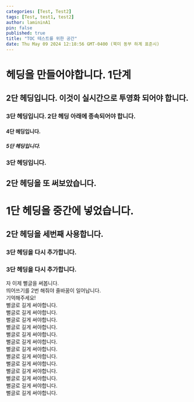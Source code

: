 ```yaml
---
categories: [Test, Test2]
tags: [Test, test1, test2]
author: lamininA1
pin: false
published: true
title: "TOC 테스트를 위한 공간"
date: Thu May 09 2024 12:18:56 GMT-0400 (북미 동부 하계 표준시)
---
```


# 헤딩을 만들어야합니다. 1단계

## 2단 헤딩입니다. 이것이 실시간으로 투영화 되어야 합니다.

### 3단 헤딩입니다. 2단 헤딩 아래에 종속되어야 합니다.

#### 4단 헤딩입니다.

##### 5단 헤딩입니다.

### 3단 헤딩입니다.


## 2단 헤딩을 또 써보았습니다.

# 1단 헤딩을 중간에 넣었습니다.

## 2단 헤딩을 세번째 사용합니다.

### 3단 헤딩을 다시 추가합니다.

### 3단 헤딩을 다시 추가합니다.

자 이제 뻘글을 써봅니다.  
띄어쓰기를 2번 해줘야 줄바꿈이 일어납니다.  
기억해주세요!  
뻘글로 길게 써야합니다.  
뻘글로 길게 써야합니다.  
뻘글로 길게 써야합니다.  
뻘글로 길게 써야합니다.  
뻘글로 길게 써야합니다.  
뻘글로 길게 써야합니다.  
뻘글로 길게 써야합니다.  
뻘글로 길게 써야합니다.  
뻘글로 길게 써야합니다.  
뻘글로 길게 써야합니다.  
뻘글로 길게 써야합니다.  
뻘글로 길게 써야합니다.  
뻘글로 길게 써야합니다.  
